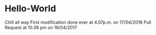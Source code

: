 # Hello-World
Chill all way
First modification done ever at 4.07p.m. on 17/04/2018
Pull Request at 10.38 pm on 18/04/2017
